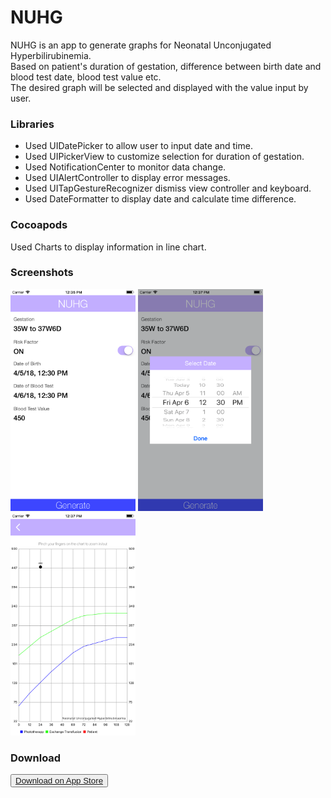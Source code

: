 # NUHG

NUHG is an app to generate graphs for Neonatal Unconjugated Hyperbilirubinemia.<br/>
Based on patient's duration of gestation, difference between birth date and blood test date, blood test value etc.<br/>
The desired graph will be selected and displayed with the value input by user.<br/>

### Libraries
<ul>
<li>Used UIDatePicker to allow user to input date and time.<br/></li>
<li>Used UIPickerView to customize selection for duration of gestation.<br/></li>
<li>Used NotificationCenter to monitor data change.<br/></li>
<li>Used UIAlertController to display error messages.<br/></li>
<li>Used UITapGestureRecognizer dismiss view controller and keyboard.<br/></li>
<li>Used DateFormatter to display date and calculate time difference.<br/></li>
</ul>

### Cocoapods
Used Charts to display information in line chart.

### Screenshots

<img src="https://github.com/ErnestFan/NUHG/blob/master/Images/NUHG_screenshot_1.png?raw=true" width="200">
<img src="https://github.com/ErnestFan/NUHG/blob/master/Images/NUHG_screenshot_2.png?raw=true" width="200">
<img src="https://github.com/ErnestFan/NUHG/blob/master/Images/NUHG_screenshot_3.png?raw=true" width="200">

### Download
<button><a href="https://itunes.apple.com/ca/app/nuhg/id1363007153?mt=8">Download on App Store</a></button>
